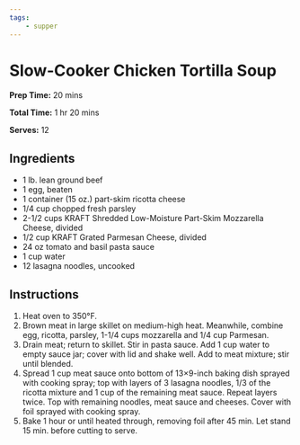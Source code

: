 ```yaml
---
tags:
    - supper
---
```


# Slow-Cooker Chicken Tortilla Soup

**Prep Time:** 20 mins

**Total Time:** 1 hr 20 mins

**Serves:** 12

## Ingredients

- 1 lb. lean ground beef
- 1 egg, beaten
- 1 container (15 oz.) part-skim ricotta cheese
- 1/4 cup chopped fresh parsley
- 2-1/2 cups KRAFT Shredded Low-Moisture Part-Skim Mozzarella Cheese, divided
- 1/2 cup KRAFT Grated Parmesan Cheese, divided
- 24 oz tomato and basil pasta sauce
- 1 cup water
- 12 lasagna noodles, uncooked

## Instructions

1. Heat oven to 350°F.
1. Brown meat in large skillet on medium-high heat. Meanwhile, combine egg, ricotta, parsley, 1-1/4 cups mozzarella and 1/4 cup Parmesan.
1. Drain meat; return to skillet. Stir in pasta sauce. Add 1 cup water to empty sauce jar; cover with lid and shake well. Add to meat mixture; stir until blended.
1. Spread 1 cup meat sauce onto bottom of 13×9-inch baking dish sprayed with cooking spray; top with layers of 3 lasagna noodles, 1/3 of the ricotta mixture and 1 cup of the remaining meat sauce. Repeat layers twice. Top with remaining noodles, meat sauce and cheeses. Cover with foil sprayed with cooking spray.
1. Bake 1 hour or until heated through, removing foil after 45 min. Let stand 15 min. before cutting to serve.

